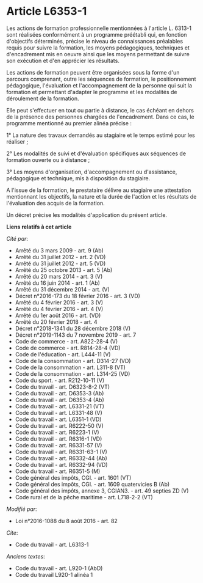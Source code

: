 # Article L6353-1

Les actions de formation professionnelle mentionnées à l'article L. 6313-1 sont réalisées conformément à un programme
préétabli qui, en fonction d'objectifs déterminés, précise le niveau de connaissances préalables requis pour suivre la
formation, les moyens pédagogiques, techniques et d'encadrement mis en oeuvre ainsi que les moyens permettant de suivre son
exécution et d'en apprécier les résultats.

Les actions de formation peuvent être organisées sous la forme d'un parcours comprenant, outre les séquences de formation, le
positionnement pédagogique, l'évaluation et l'accompagnement de la personne qui suit la formation et permettant d'adapter le
programme et les modalités de déroulement de la formation.

Elle peut s'effectuer en tout ou partie à distance, le cas échéant en dehors de la présence des personnes chargées de
l'encadrement. Dans ce cas, le programme mentionné au premier alinéa précise :

1° La nature des travaux demandés au stagiaire et le temps estimé pour les réaliser ;

2° Les modalités de suivi et d'évaluation spécifiques aux séquences de formation ouverte ou à distance ;

3° Les moyens d'organisation, d'accompagnement ou d'assistance, pédagogique et technique, mis à disposition du stagiaire. 

A l'issue de la formation, le prestataire délivre au stagiaire une attestation mentionnant les objectifs, la nature et la
durée de l'action et les résultats de l'évaluation des acquis de la formation.

Un décret précise les modalités d'application du présent article.

**Liens relatifs à cet article**

_Cité par_:

  - Arrêté du 3 mars 2009 - art. 9 (Ab)
  - Arrêté du 31 juillet 2012 - art. 2 (VD)
  - Arrêté du 31 juillet 2012 - art. 5 (VD)
  - Arrêté du 25 octobre 2013 - art. 5 (Ab)
  - Arrêté du 20 mars 2014 - art. 3 (V)
  - Arrêté du 16 juin 2014 - art. 1 (Ab)
  - Arrêté du 31 décembre 2014 - art. (V)
  - Décret n°2016-173 du 18 février 2016 - art. 3 (VD)
  - Arrêté du 4 février 2016 - art. 3 (V)
  - Arrêté du 4 février 2016 - art. 4 (V)
  - Arrêté du 1er août 2016 - art. (VD)
  - Arrêté du 20 février 2018 - art. 4
  - Décret n°2018-1341 du 28 décembre 2018 (V)
  - Décret n°2019-1143 du 7 novembre 2019 - art. 7
  - Code de commerce - art. A822-28-4 (V)
  - Code de commerce - art. R814-28-4 (VD)
  - Code de l'éducation - art. L444-11 (V)
  - Code de la consommation - art. D314-27 (VD)
  - Code de la consommation - art. L311-8 (VT)
  - Code de la consommation - art. L314-25 (VD)
  - Code du sport. - art. R212-10-11 (V)
  - Code du travail - art. D6323-8-2 (VT)
  - Code du travail - art. D6353-3 (Ab)
  - Code du travail - art. D6353-4 (Ab)
  - Code du travail - art. L6331-21 (VT)
  - Code du travail - art. L6331-48 (V)
  - Code du travail - art. L6351-1 (VD)
  - Code du travail - art. R6222-50 (V)
  - Code du travail - art. R6223-1 (V)
  - Code du travail - art. R6316-1 (VD)
  - Code du travail - art. R6331-57 (V)
  - Code du travail - art. R6331-63-1 (V)
  - Code du travail - art. R6332-44 (Ab)
  - Code du travail - art. R6332-94 (VD)
  - Code du travail - art. R6351-5 (M)
  - Code général des impôts, CGI. - art. 1601 (VT)
  - Code général des impôts, CGI. - art. 1609 quatervicies B (Ab)
  - Code général des impôts, annexe 3, CGIAN3. - art. 49 septies ZD (V)
  - Code rural et de la pêche maritime - art. L718-2-2 (VT)

_Modifié par_:

  - Loi n°2016-1088 du 8 août 2016 - art. 82

_Cite_:

  - Code du travail - art. L6313-1

_Anciens textes_:

  - Code du travail - art. L920-1 (AbD)
  - Code du travail L920-1 alinéa 1
